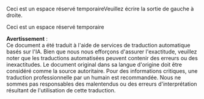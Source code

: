 Ceci est un espace réservé temporaireVeuillez écrire la sortie de gauche à droite.

Ceci est un espace réservé temporaire

**Avertissement** :  
Ce document a été traduit à l'aide de services de traduction automatique basés sur l'IA. Bien que nous nous efforçons d'assurer l'exactitude, veuillez noter que les traductions automatisées peuvent contenir des erreurs ou des inexactitudes. Le document original dans sa langue d'origine doit être considéré comme la source autoritaire. Pour des informations critiques, une traduction professionnelle par un humain est recommandée. Nous ne sommes pas responsables des malentendus ou des erreurs d'interprétation résultant de l'utilisation de cette traduction.